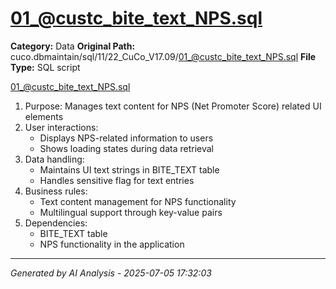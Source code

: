 # 01_@custc_bite_text_NPS.sql

**Category:** Data
**Original Path:** cuco.dbmaintain/sql/11/22_CuCo_V17.09/01_@custc_bite_text_NPS.sql
**File Type:** SQL script

01_@custc_bite_text_NPS.sql
1. Purpose: Manages text content for NPS (Net Promoter Score) related UI elements
2. User interactions:
   - Displays NPS-related information to users
   - Shows loading states during data retrieval
3. Data handling:
   - Maintains UI text strings in BITE_TEXT table
   - Handles sensitive flag for text entries
4. Business rules:
   - Text content management for NPS functionality
   - Multilingual support through key-value pairs
5. Dependencies:
   - BITE_TEXT table
   - NPS functionality in the application

---
*Generated by AI Analysis - 2025-07-05 17:32:03*
